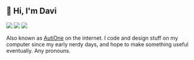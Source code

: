 ## 👋 Hi, I'm Davi
<a href="https://discord.com/users/226484318959173632" target="_blank"><img src="https://img.shields.io/static/v1?label=Discord&message=AutiOne%234827&color=5865f2&style=for-the-badge&logo=discord&logoColor=white" /></a>
<a href="https://matrix.to/#/@autione:envs.net" target="_blank"><img src="https://img.shields.io/static/v1?label=Matrix&message=%40autione%3Aenvs.net&color=000000&style=for-the-badge&logo=matrix&logoColor=white" /></a>
<a href="https://twitter.com/AutiOne_" target="_blank"><img src="https://img.shields.io/static/v1?label=Twitter&message=%40AutiOne_&color=1da1f2&style=for-the-badge&logo=twitter&logoColor=white" /></a>

Also known as [AutiOne](https://auti.one) on the internet. I code and design stuff on my computer since my early nerdy days, and hope to make something useful eventually. Any pronouns.
